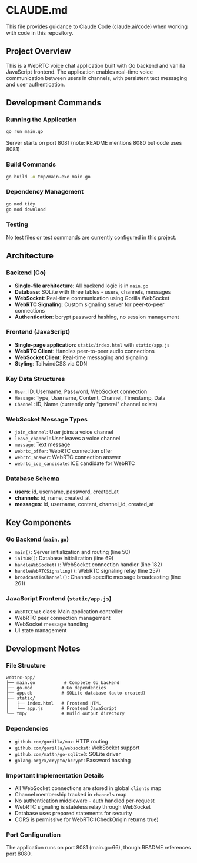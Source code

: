 # CLAUDE.md

This file provides guidance to Claude Code (claude.ai/code) when working with code in this repository.

## Project Overview

This is a WebRTC voice chat application built with Go backend and vanilla JavaScript frontend. The application enables real-time voice communication between users in channels, with persistent text messaging and user authentication.

## Development Commands

### Running the Application
```bash
go run main.go
```
Server starts on port 8081 (note: README mentions 8080 but code uses 8081)

### Build Commands
```bash
go build -o tmp/main.exe main.go
```

### Dependency Management
```bash
go mod tidy
go mod download
```

### Testing
No test files or test commands are currently configured in this project.

## Architecture

### Backend (Go)
- **Single-file architecture**: All backend logic is in `main.go`
- **Database**: SQLite with three tables - users, channels, messages
- **WebSocket**: Real-time communication using Gorilla WebSocket
- **WebRTC Signaling**: Custom signaling server for peer-to-peer connections
- **Authentication**: bcrypt password hashing, no session management

### Frontend (JavaScript)
- **Single-page application**: `static/index.html` with `static/app.js`
- **WebRTC Client**: Handles peer-to-peer audio connections
- **WebSocket Client**: Real-time messaging and signaling
- **Styling**: TailwindCSS via CDN

### Key Data Structures
- `User`: ID, Username, Password, WebSocket connection
- `Message`: Type, Username, Content, Channel, Timestamp, Data
- `Channel`: ID, Name (currently only "general" channel exists)

### WebSocket Message Types
- `join_channel`: User joins a voice channel
- `leave_channel`: User leaves a voice channel  
- `message`: Text message
- `webrtc_offer`: WebRTC connection offer
- `webrtc_answer`: WebRTC connection answer
- `webrtc_ice_candidate`: ICE candidate for WebRTC

### Database Schema
- **users**: id, username, password, created_at
- **channels**: id, name, created_at
- **messages**: id, username, content, channel_id, created_at

## Key Components

### Go Backend (`main.go`)
- `main()`: Server initialization and routing (line 50)
- `initDB()`: Database initialization (line 69)
- `handleWebSocket()`: WebSocket connection handler (line 182)
- `handleWebRTCSignaling()`: WebRTC signaling relay (line 257)
- `broadcastToChannel()`: Channel-specific message broadcasting (line 261)

### JavaScript Frontend (`static/app.js`)
- `WebRTCChat` class: Main application controller
- WebRTC peer connection management
- WebSocket message handling
- UI state management

## Development Notes

### File Structure
```
webtrc-app/
├── main.go           # Complete Go backend
├── go.mod           # Go dependencies
├── app.db           # SQLite database (auto-created)
├── static/
│   ├── index.html   # Frontend HTML
│   └── app.js       # Frontend JavaScript
└── tmp/             # Build output directory
```

### Dependencies
- `github.com/gorilla/mux`: HTTP routing
- `github.com/gorilla/websocket`: WebSocket support
- `github.com/mattn/go-sqlite3`: SQLite driver
- `golang.org/x/crypto/bcrypt`: Password hashing

### Important Implementation Details
- All WebSocket connections are stored in global `clients` map
- Channel membership tracked in `channels` map
- No authentication middleware - auth handled per-request
- WebRTC signaling is stateless relay through WebSocket
- Database uses prepared statements for security
- CORS is permissive for WebRTC (CheckOrigin returns true)

### Port Configuration
The application runs on port 8081 (main.go:66), though README references port 8080.
